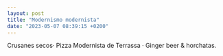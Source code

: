 ```yaml
---
layout: post
title: "Modernismo modernista"
date: "2023-05-07 08:39:15 +0200"
---
```

Crusanes secos· Pizza Modernista de Terrassa · Ginger beer & horchatas.
